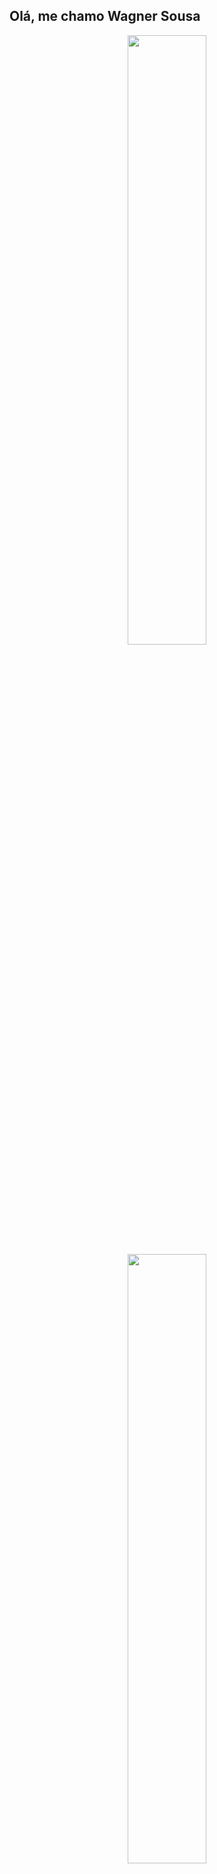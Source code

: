 ## Olá, me chamo Wagner Sousa

<p align="center">
  <img src="https://github-readme-stats.vercel.app/api?username=ZituzDev&show_icons=true&theme=synthwave" width="50%">
  <img src="https://github-readme-stats.vercel.app/api/top-langs/?username=ZituzDev&layout=compact&theme=synthwave" width="50%">
</p>
🛠️ **Tech Stack em construção**

<p align="left">
  <img src="https://cdn.jsdelivr.net/gh/devicons/devicon/icons/nodejs/nodejs-original.svg" width="40"/>
  <img src="https://cdn.jsdelivr.net/gh/devicons/devicon/icons/express/express-original.svg" width="40"/>
  <img src="https://cdn.jsdelivr.net/gh/devicons/devicon/icons/postgresql/postgresql-original.svg" width="40"/>
  <img src="https://cdn.jsdelivr.net/gh/devicons/devicon/icons/mysql/mysql-original.svg" width="40"/>
  <img src="https://cdn.jsdelivr.net/gh/devicons/devicon/icons/mongodb/mongodb-original.svg" width="40"/>
  <img src="https://cdn.jsdelivr.net/gh/devicons/devicon/icons/git/git-original.svg" width="40"/>
</p>


